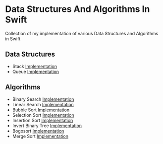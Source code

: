 # Data Structures And Algorithms In Swift
Collection of my implementation of various Data Structures and Algorithms in Swift

## Data Structures

* Stack [Implementation](/DataStructures/stack.playground/Contents.swift)
* Queue [Implementation](/DataStructures/queue.playground/Contents.swift)

## Algorithms
* Binary Search [Implementation](/Algorithms/BinarySearch.playground/Contents.swift)
* Linear Search [Implementation](/Algorithms/LinearSearch.playground/Contents.swift)
* Bubble Sort [Implementation](/Algorithms/BubbleSort.playground/Contents.swift)
* Selection Sort [Implementation](/Algorithms/SelectionSort.playground/Contents.swift)
* Insertion Sort [Implementation](/Algorithms/InsertionSort.playground/Contents.swift)
* Invert Binary Tree [Implementation](/Algorithms/InvertBinaryTree.playground/Contents.swift)
* Bogosort [Implementation](/Algorithms/Bogosort.playground/Contents.swift)
* Merge Sort [Implementation](/Algorithms/MergeSort.playground/Contents.swift)